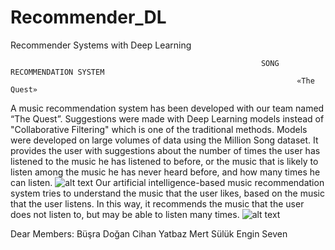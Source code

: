 # Recommender_DL
Recommender Systems with Deep Learning

															SONG RECOMMENDATION SYSTEM
									   							    «The Quest»

A music recommendation system has been developed with our team named “The Quest”. Suggestions were made with Deep Learning models instead of "Collaborative Filtering" which is one of the traditional methods. Models were developed on large volumes of data using the Million Song dataset. It provides the user with suggestions about the number of times the user has listened to the music he has listened to before, or the music that is likely to listen among the music he has never heard before, and how many times he can listen.
![alt text](https://github.com/BusraaDGN/Recommender_DL/blob/main/distiribution.png=100x100?raw=true)
Our artificial intelligence-based music recommendation system tries to understand the music that the user likes, based on the music that the user listens. In this way, it recommends the music that the user does not listen to, but may be able to listen many times.
![alt text](https://github.com/BusraaDGN/Recommender_DL/blob/main/predictions.png=100x100)



Dear Members:  	 Büşra Doğan     Cihan Yatbaz   Mert Sülük    Engin Seven
